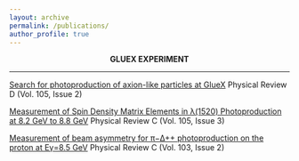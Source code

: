 ```yaml
---
layout: archive
permalink: /publications/
author_profile: true
---
```

<center><strong>GLUEX EXPERIMENT</strong></center>

_________________


[Search for photoproduction of axion-like particles at GlueX](https://journals.aps.org/prd/abstract/10.1103/PhysRevD.105.052007) Physical Review D (Vol. 105, Issue 2)

[Measurement of Spin Density Matrix Elements in λ(1520) Photoproduction at 8.2 GeV to 8.8 GeV](https://journals.aps.org/prc/abstract/10.1103/PhysRevC.105.035201) Physical Review C (Vol. 105, Issue 3)

[Measurement of beam asymmetry for π−∆++ photoproduction on the proton at Eγ=8.5 GeV](https://journals.aps.org/prc/abstract/10.1103/PhysRevC.103.L022201) Physical Review C (Vol. 103, Issue 2)



